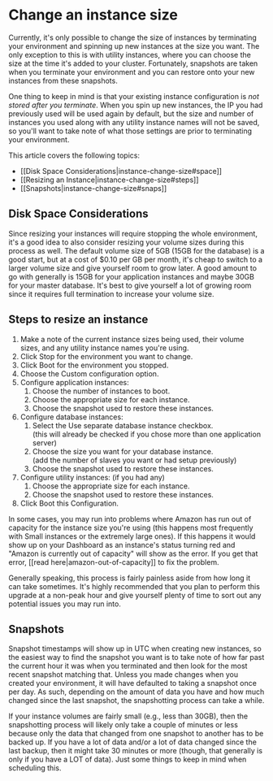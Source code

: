 # Change an instance size

Currently, it's only possible to change the size of instances by terminating your environment and spinning up new instances at the size you want. The only exception to this is with utility instances, where you can choose the size at the time it's added to your cluster. Fortunately, snapshots are taken when you terminate your environment and you can restore onto your new instances from these snapshots.

One thing to keep in mind is that your existing instance configuration is *not stored after you terminate*. When you spin up new instances, the IP you had previously used will be used again by default, but the size and number of instances you used along with any utility instance names will not be saved, so you'll want to take note of what those settings are prior to terminating your environment.

This article covers the following topics:

* [[Disk Space Considerations|instance-change-size#space]]
* [[Resizing an Instance|instance-change-size#steps]]
* [[Snapshots|instance-change-size#snaps]]

<h2 id="space">Disk Space Considerations</h2>

Since resizing your instances will require stopping the whole environment, it's a 
good idea to also consider resizing your volume sizes during this process as 
well. The default volume size of 5GB (15GB for the database) is a good start, but 
at a cost of $0.10 per GB per month, it's cheap to switch to a larger volume size 
and give yourself room to grow later. A good amount to go with generally is 15GB 
for your application instances and maybe 30GB for your master database. It's best 
to give yourself a lot of growing room since it requires full termination to increase 
your volume size.

<h2 id="steps">Steps to resize an instance</h2>

  1. Make a note of the current instance sizes being used, their volume sizes, and any utility instance names you're using.
  2. Click Stop for the environment you want to change.
  3. Click Boot for the environment you stopped.
  4. Choose the Custom configuration option.
  5. Configure application instances:
      1. Choose the number of instances to boot.
      2. Choose the appropriate size for each instance.
      3. Choose the snapshot used to restore these instances.
  6. Configure database instances:
      1. Select the Use separate database instance checkbox. <br />
         (this will already be checked if you chose more than one application server)
      2. Choose the size you want for your database instance. <br />
         (add the number of slaves you want or had setup previously)
      3. Choose the snapshot used to restore these instances.
  7. Configure utility instances: (if you had any)
      1. Choose the appropriate size for each instance.
      2. Choose the snapshot used to restore these instances.
  8. Click Boot this Configuration.

In some cases, you may run into problems where Amazon has run out of capacity for the instance size you're using (this happens most frequently with Small instances or the extremely large ones). If this happens it would show up on your Dashboard as an instance's status turning red and "Amazon is currently out of capacity" will show as the error. If you get that error, [[read here|amazon-out-of-capacity]] to fix the problem.

Generally speaking, this process is fairly painless aside from how long it can take sometimes. It's highly recommended that you plan to perform this upgrade at a non-peak hour and give yourself plenty of time to sort out any potential issues you may run into.



<h2 id="snaps">Snapshots</h2>

Snapshot timestamps will show up in UTC when creating new instances, so the easiest 
way to find the snapshot you want is to take note of how far past the current hour 
it was when you terminated and then look for the most recent snapshot matching that. 
Unless you made changes when you created your environment, it will have defaulted to 
taking a snapshot once per day. As such, depending on the amount of data you have and 
how much changed since the last snapshot, the snapshotting process can take a while.

If your instance volumes are fairly small (e.g., less than 30GB), then the snapshotting 
process will likely only take a couple of minutes or less because only the data that 
changed from one snapshot to another has to be backed up. If you have a lot of data 
and/or a lot of data changed since the last backup, then it might take 30 minutes or 
more (though, that generally is only if you have a LOT of data). Just some things to 
keep in mind when scheduling this.